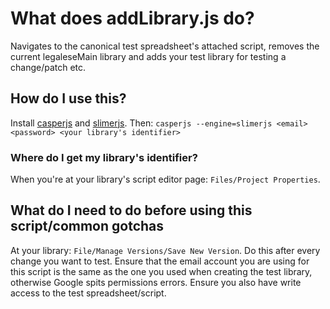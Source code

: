 # What does addLibrary.js do?

Navigates to the canonical test spreadsheet's attached script, removes the current legaleseMain library and adds your test library for testing a change/patch etc.

## How do I use this?

Install [casperjs](http://casperjs.org/) and [slimerjs](https://slimerjs.org/).
Then: `casperjs --engine=slimerjs <email> <password> <your library's identifier>`

### Where do I get my library's identifier?

When you're at your library's script editor page: `Files/Project Properties`.

## What do I need to do before using this script/common gotchas

At your library: `File/Manage Versions/Save New Version`. Do this after every change you want to test.
Ensure that the email account you are using for this script is the same as the one you used when creating the test library, otherwise Google spits permissions errors.
Ensure you also have write access to the test spreadsheet/script.
